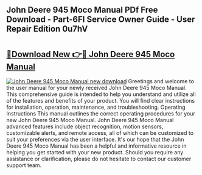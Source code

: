 ## John Deere 945 Moco Manual PDf Free Download - Part-6FI Service Owner Guide - User Repair Edition 0u7hV

# <h2><a href="http://bc89905.oget.top/?id=John+Deere+945+Moco+Manual">🔗Download New 👉🔴 John Deere 945 Moco Manual</a></h2>

[![John Deere 945 Moco Manual new download](https://i.imgur.com/5g1atiW.png)](http://bc89905.oget.top/?id=John+Deere+945+Moco+Manual)
Greetings and welcome to the user manual for your newly received John Deere 945 Moco Manual. This comprehensive guide is intended to help you understand and utilize all of the features and benefits of your product. You will find clear instructions for installation, operation, maintenance, and troubleshooting. Operating Instructions This manual outlines the correct operating procedures for your new John Deere 945 Moco Manual. John Deere 945 Moco Manual advanced features include object recognition, motion sensors, customizable alerts, and remote access, all of which can be customized to suit your preferences via the user interface. It's our hope that the John Deere 945 Moco Manual has been a helpful and informative resource in helping you get started with your new product. Should you require any assistance or clarification, please do not hesitate to contact our customer support team.
